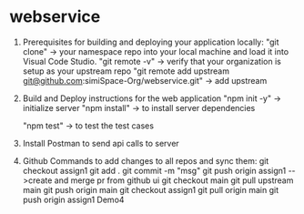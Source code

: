 # webservice

1. Prerequisites for building and deploying your application locally:
    "git clone" -> your namespace repo into your local machine and load it into Visual Code Studio. 
    "git remote -v" -> verify that your organization is setup as your upstream repo
    "git remote add upstream git@github.com:simiSpace-Org/webservice.git" -> add upstream
    

2. Build and Deploy instructions for the web application
   "npm init -y" -> initialize server
   "npm install" -> to install server dependencies
  
   "npm test" -> to test the test cases
   
3. Install Postman to send api calls to server

4. Github Commands to add changes to all repos and sync them: 
    git checkout assign1
    git add .
    git commit -m "msg"
    git push origin assign1
    -->create and merge pr from github ui
    git checkout main
    git pull upstream main
    git push origin main
    git checkout assign1
    git pull origin main
    git push origin assign1
Demo4
   
